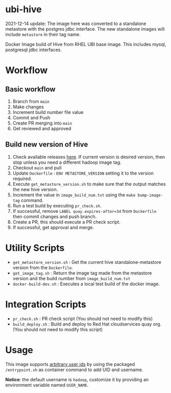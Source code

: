 # ubi-hive

2021-12-14 update: The image here was converted to a standalone metastore with the postgres jdbc interface. The new standalone images will include `metastore` in their tag name.

Docker Image build of Hive from RHEL UBI base image. This includes mysql, postgresql jdbc interfaces.

# Workflow

## Basic workflow

1. Branch from `main`
2. Make changes
3. Increment build number file value
4. Commit and Push
5. Create PR merging into `main`
6. Get reviewed and approved

## Build new version of Hive

1. Check available releases [here](https://downloads.apache.org/hive/). If current version is desired version, then stop unless you need a different hadoop image tag.
2. Checkout `main` and pull
3. Update `Dockerfile` : `ENV METASTORE_VERSION` setting it to the version required.
5. Execute `get_metastore_version.sh` to make sure that the output matches the new hive version.
6. Increment the value in `image_build_num.txt` using the `make bump-image-tag` command.
7. Run a test build by executing `pr_check.sh`.
8. If successful, remove `LABEL quay.expires-after=3d` from `Dockerfile` then commit changes and push branch.
9. Create a PR, this should execute a PR check script.
10. If successful, get approval and merge.

# Utility Scripts

* `get_metastore_version.sh` : Get the current hive standalone-metastore version from the `Dockerfile`.
* `get_image_tag.sh` : Return the image tag made from the metastore version and the build number from `image_build_num.txt`
* `docker-build-dev.sh` : Executes a local test build of the docker image.

# Integration Scripts

* `pr_check.sh` : PR check script (You should not need to modify this)
* `build_deploy.sh` : Build and deploy to Red Hat cloudservices quay org. (You should not need to modify this script)

# Usage

This image supports [arbitrary user ids](https://docs.openshift.com/container-platform/4.7/openshift_images/create-images.html#use-uid_create-images)
by using the packaged `/entrypoint.sh` as container command to add UID and
username.

**Notice**: the default username is `hadoop`, customize it by providing an
environment variable named `USER_NAME`.
